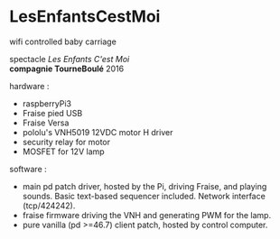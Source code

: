 # LesEnfantsCestMoi
wifi controlled baby carriage

spectacle *Les Enfants C'est Moi*  
**compagnie TourneBoulé** 2016

hardware :

-	raspberryPi3
-	Fraise pied USB
-	Fraise Versa 
-	pololu's VNH5019 12VDC motor H driver 
-	security relay for motor
-	MOSFET for 12V lamp

software :

-	main pd patch driver, hosted by the Pi, driving Fraise, and playing sounds. Basic text-based sequencer included. Network interface (tcp/424242).
-	fraise firmware driving the VNH and generating PWM for the lamp.
-	pure vanilla (pd >=46.7) client patch, hosted by control computer.


